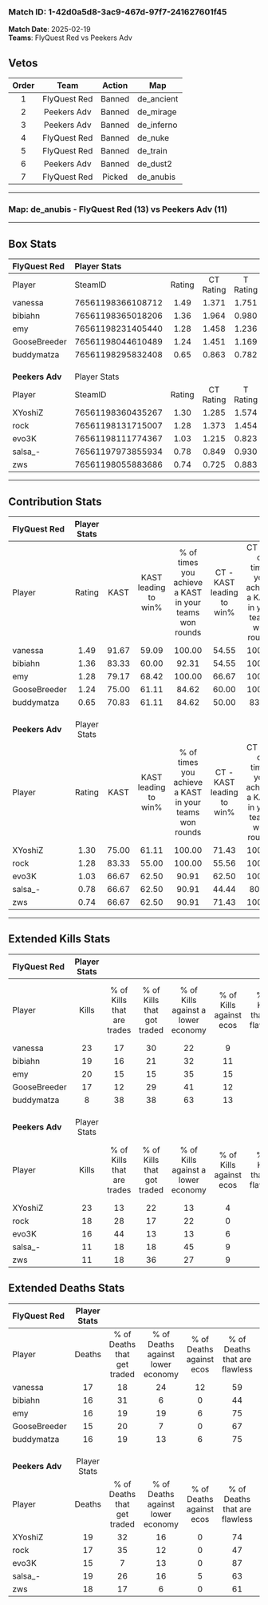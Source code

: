### Match ID: 1-42d0a5d8-3ac9-467d-97f7-241627601f45  
**Match Date**: 2025-02-19  
**Teams**: FlyQuest Red vs Peekers Adv  

## Vetos  

| Order | Team | Action | Map |
| :---: | :--: | :----: | --- |
| 1 | FlyQuest Red | Banned | de_ancient |
| 2 | Peekers Adv | Banned | de_mirage |
| 3 | Peekers Adv | Banned | de_inferno |
| 4 | FlyQuest Red | Banned | de_nuke |
| 5 | FlyQuest Red | Banned | de_train |
| 6 | Peekers Adv | Banned | de_dust2 |
| 7 | FlyQuest Red | Picked | de_anubis |

---  

### **Map**: de_anubis - FlyQuest Red (13) vs Peekers Adv (11)  
---  

## Box Stats  

| **FlyQuest Red** | Player Stats      |        |           |          |       |      |       |         |        |      |     |
| :- | :- | :-: | :-: | :-: | :-: | :-: | :-: | :-: | :-: | :-: | :-: |
| Player           | SteamID           | Rating | CT Rating | T Rating | KAST  | ADR  | Kills | Assists | Deaths | K/D  | HS% |
| vanessa          | 76561198366108712 |  1.49  |   1.371   |  1.751   | 91.67 | 92.6 |  23   |    4    |   17   | 1.35 | 39  |
| bibiahn          | 76561198365018206 |  1.36  |   1.964   |  0.980   | 83.33 | 99.4 |  19   |   10    |   16   | 1.19 | 47  |
| emy              | 76561198231405440 |  1.28  |   1.458   |  1.236   | 79.17 | 80.8 |  20   |    4    |   16   | 1.25 | 30  |
| GooseBreeder     | 76561198044610489 |  1.24  |   1.451   |  1.169   | 75.00 | 99.1 |  17   |    9    |   15   | 1.13 | 29  |
| buddymatza       | 76561198295832408 |  0.65  |   0.863   |  0.782   | 70.83 | 39.1 |   8   |    3    |   16   | 0.50 | 62  |
|                  |                   |        |           |          |       |      |       |         |        |      |     |
|                  |                   |        |           |          |       |      |       |         |        |      |     |
|                  |                   |        |           |          |       |      |       |         |        |      |     |
| **Peekers Adv**  | Player Stats      |        |           |          |       |      |       |         |        |      |     |
| Player           | SteamID           | Rating | CT Rating | T Rating | KAST  | ADR  | Kills | Assists | Deaths | K/D  | HS% |
| XYoshiZ          | 76561198360435267 |  1.30  |   1.285   |  1.574   | 75.00 | 81.2 |  23   |    5    |   19   | 1.21 | 52  |
| rock             | 76561198131715007 |  1.28  |   1.373   |  1.454   | 83.33 | 99.2 |  18   |    5    |   17   | 1.06 | 44  |
| evo3K            | 76561198111774367 |  1.03  |   1.215   |  0.823   | 66.67 | 68.6 |  16   |    4    |   15   | 1.07 | 56  |
| salsa_-          | 76561197973855934 |  0.78  |   0.849   |  0.930   | 66.67 | 67.0 |  11   |   10    |   19   | 0.58 | 54  |
| zws              | 76561198055883686 |  0.74  |   0.725   |  0.883   | 66.67 | 55.1 |  11   |    4    |   18   | 0.61 | 18  |
---  

## Contribution Stats  

| **FlyQuest Red** | Player Stats |       |                      |                                                        |                           |                                                             |                          |                                                            |
| :- | :-: | :-: | :-: | :-: | :-: | :-: | :-: | :-: |
| Player           |    Rating    | KAST  | KAST leading to win% | % of times you achieve a KAST in your teams won rounds | CT - KAST leading to win% | CT - % of times you achieve a KAST in your teams won rounds | T - KAST leading to win% | T - % of times you achieve a KAST in your teams won rounds |
| vanessa          |     1.49     | 91.67 |        59.09         |                         100.00                         |           54.55           |                           100.00                            |          63.64           |                           100.00                           |
| bibiahn          |     1.36     | 83.33 |        60.00         |                         92.31                          |           54.55           |                           100.00                            |          66.67           |                           85.71                            |
| emy              |     1.28     | 79.17 |        68.42         |                         100.00                         |           66.67           |                           100.00                            |          70.00           |                           100.00                           |
| GooseBreeder     |     1.24     | 75.00 |        61.11         |                         84.62                          |           60.00           |                           100.00                            |          62.50           |                           71.43                            |
| buddymatza       |     0.65     | 70.83 |        61.11         |                         84.62                          |           50.00           |                            83.33                            |          75.00           |                           85.71                            |
|                  |              |       |                      |                                                        |                           |                                                             |                          |                                                            |
|                  |              |       |                      |                                                        |                           |                                                             |                          |                                                            |
|                  |              |       |                      |                                                        |                           |                                                             |                          |                                                            |
| **Peekers Adv**  | Player Stats |       |                      |                                                        |                           |                                                             |                          |                                                            |
| Player           |    Rating    | KAST  | KAST leading to win% | % of times you achieve a KAST in your teams won rounds | CT - KAST leading to win% | CT - % of times you achieve a KAST in your teams won rounds | T - KAST leading to win% | T - % of times you achieve a KAST in your teams won rounds |
| XYoshiZ          |     1.30     | 75.00 |        61.11         |                         100.00                         |           71.43           |                           100.00                            |          54.55           |                           100.00                           |
| rock             |     1.28     | 83.33 |        55.00         |                         100.00                         |           55.56           |                           100.00                            |          54.55           |                           100.00                           |
| evo3K            |     1.03     | 66.67 |        62.50         |                         90.91                          |           62.50           |                           100.00                            |          62.50           |                           83.33                            |
| salsa_-          |     0.78     | 66.67 |        62.50         |                         90.91                          |           44.44           |                            80.00                            |          85.71           |                           100.00                           |
| zws              |     0.74     | 66.67 |        62.50         |                         90.91                          |           71.43           |                           100.00                            |          55.56           |                           83.33                            |
---  

## Extended Kills Stats  

| **FlyQuest Red** | Player Stats |                            |                            |                                    |                         |                              |                                 |                                       |                    |           |
| :- | :-: | :-: | :-: | :-: | :-: | :-: | :-: | :-: | :-: | :-: |
| Player           |    Kills     | % of Kills that are trades | % of Kills that got traded | % of Kills against a lower economy | % of Kills against ecos | % of Kills that are flawless | % of Kills that are close duels | % of Kills that are assisted by flash | Pistol Round Kills | AWP Kills |
| vanessa          |      23      |             17             |             30             |                 22                 |            9            |              78              |                9                |                  13                   |         0          |     0     |
| bibiahn          |      19      |             16             |             21             |                 32                 |           11            |              42              |                0                |                   0                   |         3          |     2     |
| emy              |      20      |             15             |             15             |                 35                 |           15            |              70              |                5                |                   0                   |         11         |     2     |
| GooseBreeder     |      17      |             12             |             29             |                 41                 |           12            |              59              |               12                |                   6                   |         0          |     2     |
| buddymatza       |      8       |             38             |             38             |                 63                 |           13            |              75              |               25                |                   0                   |         0          |     0     |
|                  |              |                            |                            |                                    |                         |                              |                                 |                                       |                    |           |
|                  |              |                            |                            |                                    |                         |                              |                                 |                                       |                    |           |
|                  |              |                            |                            |                                    |                         |                              |                                 |                                       |                    |           |
| **Peekers Adv**  | Player Stats |                            |                            |                                    |                         |                              |                                 |                                       |                    |           |
| Player           |    Kills     | % of Kills that are trades | % of Kills that got traded | % of Kills against a lower economy | % of Kills against ecos | % of Kills that are flawless | % of Kills that are close duels | % of Kills that are assisted by flash | Pistol Round Kills | AWP Kills |
| XYoshiZ          |      23      |             13             |             22             |                 13                 |            4            |              61              |                4                |                   4                   |         6          |     2     |
| rock             |      18      |             28             |             17             |                 22                 |            0            |              78              |               22                |                   6                   |         0          |     2     |
| evo3K            |      16      |             44             |             13             |                 13                 |            6            |              69              |               13                |                   6                   |         0          |     2     |
| salsa_-          |      11      |             18             |             18             |                 45                 |            9            |              45              |                0                |                   0                   |         0          |     0     |
| zws              |      11      |             18             |             36             |                 27                 |            9            |              64              |                9                |                   0                   |         0          |     0     |
## Extended Deaths Stats  

| **FlyQuest Red** | Player Stats |                             |                                   |                          |                               |                            |                           |               |
| :- | :-: | :-: | :-: | :-: | :-: | :-: | :-: | :-: |
| Player           |    Deaths    | % of Deaths that get traded | % of Deaths against lower economy | % of Deaths against ecos | % of Deaths that are flawless | % of Deaths that are close | % of Deaths while blinded | Deaths to AWP |
| vanessa          |      17      |             18              |                24                 |            12            |              59               |             12             |             6             |       1       |
| bibiahn          |      16      |             31              |                 6                 |            0             |              44               |             13             |             6             |       2       |
| emy              |      16      |             19              |                19                 |            6             |              75               |             0              |             0             |       1       |
| GooseBreeder     |      15      |             20              |                 7                 |            0             |              67               |             20             |             0             |       0       |
| buddymatza       |      16      |             19              |                13                 |            6             |              75               |             6              |             6             |       2       |
|                  |              |                             |                                   |                          |                               |                            |                           |               |
|                  |              |                             |                                   |                          |                               |                            |                           |               |
|                  |              |                             |                                   |                          |                               |                            |                           |               |
| **Peekers Adv**  | Player Stats |                             |                                   |                          |                               |                            |                           |               |
| Player           |    Deaths    | % of Deaths that get traded | % of Deaths against lower economy | % of Deaths against ecos | % of Deaths that are flawless | % of Deaths that are close | % of Deaths while blinded | Deaths to AWP |
| XYoshiZ          |      19      |             32              |                16                 |            0             |              74               |             5              |             5             |       3       |
| rock             |      17      |             35              |                12                 |            0             |              47               |             18             |             6             |       2       |
| evo3K            |      15      |              7              |                13                 |            0             |              87               |             7              |             7             |       2       |
| salsa_-          |      19      |             26              |                16                 |            5             |              63               |             11             |             0             |       3       |
| zws              |      18      |             17              |                 6                 |            0             |              61               |             0              |             6             |       4       |

